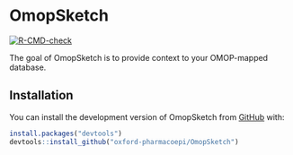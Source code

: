
<!-- README.md is generated from README.Rmd. Please edit that file -->

# OmopSketch

<!-- badges: start -->

[![R-CMD-check](https://github.com/oxford-pharmacoepi/OmopSketch/actions/workflows/R-CMD-check.yaml/badge.svg)](https://github.com/oxford-pharmacoepi/OmopSketch/actions/workflows/R-CMD-check.yaml)
<!-- badges: end -->

The goal of OmopSketch is to provide context to your OMOP-mapped database.

## Installation

You can install the development version of OmopSketch from
[GitHub](https://github.com/) with:

``` r
install.packages("devtools")
devtools::install_github("oxford-pharmacoepi/OmopSketch")
```


